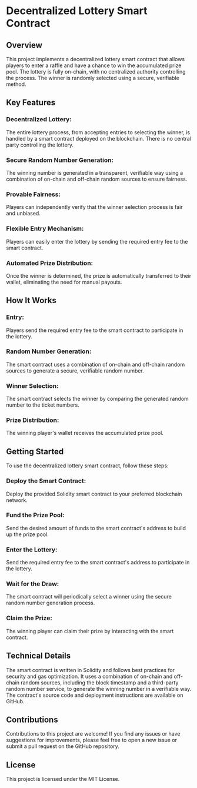 # Decentralized Lottery Smart Contract
## Overview
This project implements a decentralized lottery smart contract that allows players to enter a raffle and have a chance to win the accumulated prize pool. The lottery is fully on-chain, with no centralized authority controlling the process. The winner is randomly selected using a secure, verifiable method.
## Key Features

### Decentralized Lottery: 
The entire lottery process, from accepting entries to selecting the winner, is handled by a smart contract deployed on the blockchain. There is no central party controlling the lottery.
### Secure Random Number Generation: 
The winning number is generated in a transparent, verifiable way using a combination of on-chain and off-chain random sources to ensure fairness.
### Provable Fairness: 
Players can independently verify that the winner selection process is fair and unbiased.
### Flexible Entry Mechanism: 
Players can easily enter the lottery by sending the required entry fee to the smart contract.
### Automated Prize Distribution: 
Once the winner is determined, the prize is automatically transferred to their wallet, eliminating the need for manual payouts.

## How It Works

### Entry: 
Players send the required entry fee to the smart contract to participate in the lottery.
### Random Number Generation: 
The smart contract uses a combination of on-chain and off-chain random sources to generate a secure, verifiable random number.
### Winner Selection: 
The smart contract selects the winner by comparing the generated random number to the ticket numbers.
### Prize Distribution: 
The winning player's wallet receives the accumulated prize pool.

## Getting Started
To use the decentralized lottery smart contract, follow these steps:

### Deploy the Smart Contract: 
Deploy the provided Solidity smart contract to your preferred blockchain network.
### Fund the Prize Pool: 
Send the desired amount of funds to the smart contract's address to build up the prize pool.
### Enter the Lottery: 
Send the required entry fee to the smart contract's address to participate in the lottery.
### Wait for the Draw: 
The smart contract will periodically select a winner using the secure random number generation process.
### Claim the Prize: 
The winning player can claim their prize by interacting with the smart contract.

## Technical Details
The smart contract is written in Solidity and follows best practices for security and gas optimization. It uses a combination of on-chain and off-chain random sources, including the block timestamp and a third-party random number service, to generate the winning number in a verifiable way.
The contract's source code and deployment instructions are available on GitHub.
## Contributions
Contributions to this project are welcome! If you find any issues or have suggestions for improvements, please feel free to open a new issue or submit a pull request on the GitHub repository.
## License
This project is licensed under the MIT License.